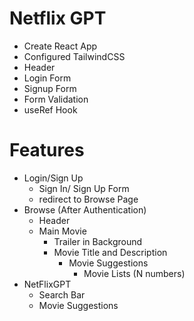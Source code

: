 # Netflix GPT

- Create React App
- Configured TailwindCSS
- Header
- Login Form
- Signup Form
- Form Validation
- useRef Hook

# Features

- Login/Sign Up
  - Sign In/ Sign Up Form
  - redirect to Browse Page
- Browse (After Authentication)
  - Header
  - Main Movie
    - Trailer in Background
    - Movie Title and Description
      - Movie Suggestions
        - Movie Lists (N numbers)
- NetFlixGPT
  - Search Bar
  - Movie Suggestions
